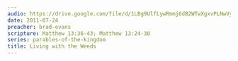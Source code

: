 ```yaml
---
audio: https://drive.google.com/file/d/1LBg9UlfLywRmmj6dB2WTwXgxvPLNwVyt/view
date: 2011-07-24
preacher: brad-evans
scripture: Matthew 13:36-43; Matthew 13:24-30
series: parables-of-the-kingdom
title: Living with the Weeds
---
```


